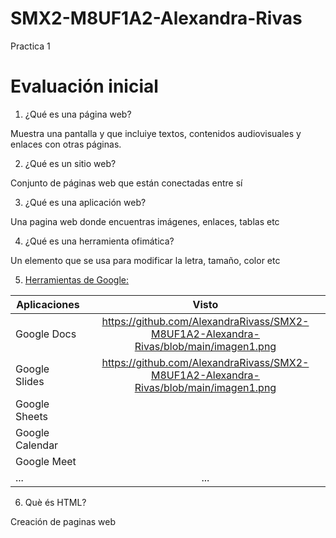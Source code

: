 # SMX2-M8UF1A2-Alexandra-Rivas
Practica 1
# Evaluación inicial
1. ¿Qué es una página web?

Muestra una pantalla y que incluiye textos, contenidos audiovisuales y enlaces con otras páginas.

2. ¿Qué es un sitio web?

Conjunto de páginas web que están conectadas entre sí

3. ¿Qué es una aplicación web?

Una pagina web donde encuentras imágenes, enlaces, tablas etc
 
4. ¿Qué es una herramienta ofimática?

Un elemento que se usa para modificar la letra, tamaño, color etc
 
5. [Herramientas de Google:](https://www.google.com/intl/es-419/chrome/browser-tools/ "Texto opcional")

|Aplicaciones |Visto |
|-------------|:-------------:|
|Google Docs |https://github.com/AlexandraRivass/SMX2-M8UF1A2-Alexandra-Rivas/blob/main/imagen1.png|
|Google Slides |https://github.com/AlexandraRivass/SMX2-M8UF1A2-Alexandra-Rivas/blob/main/imagen1.png|
|Google Sheets ||
|Google Calendar ||
|Google Meet ||
|... |...|

6. Què és HTML?

Creación de paginas web

